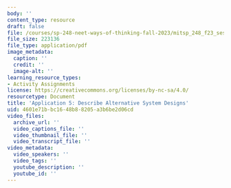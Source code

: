 ```yaml
---
body: ''
content_type: resource
draft: false
file: /courses/sp-248-neet-ways-of-thinking-fall-2023/mitsp_248_f23_ses04_app05.pdf
file_size: 223136
file_type: application/pdf
image_metadata:
  caption: ''
  credit: ''
  image-alt: ''
learning_resource_types:
- Activity Assignments
license: https://creativecommons.org/licenses/by-nc-sa/4.0/
resourcetype: Document
title: 'Application 5: Describe Alternative System Designs'
uid: 4601e71b-bc16-48b8-8205-a3b6be2d06cd
video_files:
  archive_url: ''
  video_captions_file: ''
  video_thumbnail_file: ''
  video_transcript_file: ''
video_metadata:
  video_speakers: ''
  video_tags: ''
  youtube_description: ''
  youtube_id: ''
---
```

